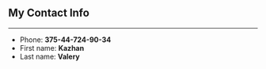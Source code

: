 
## My Contact Info  
***
+ Phone: __375-44-724-90-34__
+ First name: __Kazhan__  
+ Last name: __Valery__
